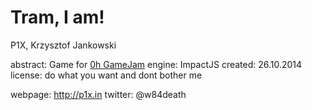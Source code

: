 Tram, I am!
===========

P1X,
Krzysztof Jankowski

abstract: Game for <a href="http://0hgame.eu/#">0h GameJam</a>
engine: ImpactJS
created: 26.10.2014
license: do what you want and dont bother me

webpage: http://p1x.in
twitter: @w84death
